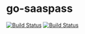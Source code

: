 # go-saaspass
[![Build Status](https://travis-ci.org/wakwanza/go-saaspass.svg?branch=master)](https://travis-ci.org/wakwanza/go-saaspass)
[![Build Status](https://drone.io/github.com/wakwanza/go-saaspass/status.png)](https://drone.io/github.com/wakwanza/go-saaspass/latest)
